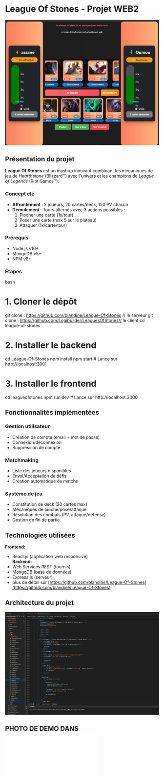 # League Of Stones - Projet WEB2  
![Match en cours de Logo League of Stones](LOS.png)  
## Présentation du projet  

**League Of Stones** est un mashup innovant combinant les mécaniques de jeu de *Hearthstone* (Blizzard™) avec l'univers et les champions de *League of Legends* (Riot Games™).  

### Concept clé  
- **Affrontement** : 2 joueurs, 20 cartes/deck, 150 PV chacun  
- **Déroulement** : Tours alternés avec 3 actions possibles :  
  1. Piocher une carte (1x/tour)  
  2. Poser une carte (max 5 sur le plateau)  
  3. Attaquer (1x/carte/tour)  
### Prérequis
- Node.js v16+
- MongoDB v5+
- NPM v8+

### Étapes
bash
# 1. Cloner le dépôt
git clone : https://github.com/blandine/League-Of-Stones // le serveur
git clone : https://github.com/Logibuilder/LeaguesOfStones// le client
cd league-of-stones

# 2. Installer le backend
cd League-Of-Stones
npm install
npm start  # Lance sur http://localhost:3001

# 3. Installer le frontend
cd leagueofstones
npm run dev  # Lance sur http://localhost:3000

## Fonctionnalités implémentées  

### Gestion utilisateur  
- Création de compte (email + mot de passe)  
- Connexion/déconnexion  
- Suppression de compte  

### Matchmaking  
- Liste des joueurs disponibles  
- Envoi/Acceptation de défis  
- Création automatique de matchs  

### Système de jeu  
- Constitution de deck (20 cartes max)  
- Mécaniques de pioche/pose/attaque  
- Résolution des combats (PV, attaque/défense)  
- Gestion de fin de partie  

## Technologies utilisées  

**Frontend:**  
- React.js (application web responsive)  
**Backend:**  
- Web Services REST (fournis)  
- MongoDB (base de données)  
- Express.js (serveur)
- plus de détail sur [https://github.com/blandine/League-Of-Stones](https://github.com/blandine/League-Of-Stones)





## Architecture du projet  
![architecture du projet](architecture_l_o_s.png)



##  PHOTO DE DEMO DANS ![los-demo.pdf](los-demo.pdf) 
